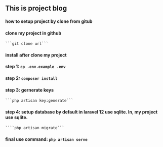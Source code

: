 ## This is project blog
#### how to setup project by clone from gitub
#### clone my project in github
    ```git clone url```
#### install after clone my project
#### step 1: ```cp .env.example .env```
#### step 2: ```composer install```
#### step 3: gernerate keys
    ```php artisan key:generate```
#### step 4: setup database by default in laravel 12 use sqlite. In, my project use sqlite.
    ````php artisan migrate```
#### final use command: ```php artisan serve```